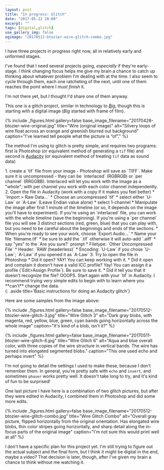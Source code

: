 ```yaml
---
layout: post
title: "In progress: Glitch"
date: "2017-05-12 20:00"
excerpt: ""
tags: [digital,glitch]
use_gallery_img: false
ogimage: "20170512-btozier-wire-glitch-combo.jpg"
---
```


I have three projects in progress right now, all in relatively early and unformed stages.

I've found that I need several projects going, *especially* if they're early-stage. I think changing focus helps me give my brain a chance to catch up thinking about whatever problem I'm dealing with at the time. I also seem to cycle through them, each one ratcheting of the next, until one of them reaches the point where I *must finish* it.

I'm not there yet, but I thought I'd share one of them anyway.

This one is a glitch project, similar in technology to [_Big_](/big/), though this is starting with a digital image (_Big_ started with frame of film).

{% include _figures.html
  gallery=false
  base_image_filename="20170428-btozier-wire-original.jpg"
  title="Wire (original image)"
  alt="Silvery loops of wire float across an orange and greenish blurred out background"
  caption="I've learned tell people what the picture is “of”."
%}

The method I'm using to glitch is pretty simple, and requires two programs: first is Photoshop (or equivalent method of generating a `tif` file) and second is [Audacity](http://www.audacityteam.org) (or equivalent method of treating `tif` data as sound data)

<div markdown="1">
1. create a `tif` file from your image
  - Photoshop will save as `TIFF`. Make sure it is uncompressed
  - they can be `interlaced` (RGBRGB) or `per channel` (RRGGBB). Interlaced will let you work with the image as a "whole"; with per channel you work with each color channel independently.
2. Open the file in Audacity (work with a copy if it makes you feel better)
    * `Import > Raw Data...`
    * Choose an uncompressed `tif`
    * select either `U-Law` or `A-Law` (Leave Endian value alone)
    * select 1-channel
    * Manipulate the image after first 1 minute of the timeline (or so, it depends on the image you'll have to experiment). If you're using an `interlaced` file, you can work with the whole timeline (save the beginning). If you're using a `per channel` file you will see 3 distinct sections (red, green, blue) that you can play with, but you need to be careful about the beginnings and ends of the sections.
    * When you're ready to see your work, choose `Export Audio...`
        * Name your file `filename.tif`
            * be sure to add the `.tif` otherwise it will auto-add `.aiff`
            * say "yes" to the `Are you sure?` prompt
        * Filetype: `Other Uncompressed File`
        * Header: `RAW (headerless)`
        * Encoding: `U-Law` if you chose `U-Law`; `A-Law` if you opened it as `A-Law`
3. Try to open the file in Photoshop
    * Did it open? YAY! You can keep working with it.
    * Did it open and complain it doesn't have a valid ICC profile? Yay! You can assign it a profile (`Edit>Assign Profile`). Be sure to save it.
    * Did it tell you that it doesn't recognize the file? OOOPS. Start again with your `tif` in Audacity. I recommend trying very simple edits to begin with to learn where you **can't** change the data.

</div>
{: .aside title='Basic instructions for doing an Audacity glitch'}


Here are some samples from the image above:

{% include _figures.html
  gallery=false
  base_image_filename="20170512-btozier-wire-glitch-3.jpg"
  title="Wire Glitch 3"
  alt="Dark gray blobs, with magenta, red, yellow, blue, green, cyan bands going horizontally across the whole image"
  caption="It's kind of a blob, isn't it?"
%}

{% include _figures.html
  gallery=false
  base_image_filename="20170511-btozier-wire-glitch-6.jpg"
  title="Wire Glitch 6"
  alt="Aqua and blue overall color, with three copies of the wire structure in vertical bands. The wire has turned into elongated segmented blobs."
  caption="This one used echo and perhaps invert"
%}

I'm not going to detail the settings I used to make these, because I don't remember them. In general, you're pretty safe with `echo` and `invert`, and sometimes `phaser` works pretty well. It doesn't take long to try, and it's kind of fun to be surprised!

One last picture I have here is a combination of two glitch pictures, but after they were edited in Audacity, I combined them in Photoshop and did some more edits.

{% include _figures.html
  gallery=false
  base_image_filename="20170512-btozier-wire-glitch-combo.jpg"
  title="Wire Glitch Combo"
  alt="Overall gray picture, flipped horizontally from the original orientation. Has elongated wire blobs, thin color stripes going horizontally, and sharp detail along the in-focus parts of the original image"
  caption="I'm not sure this would print well at all"
%}

I don't have a specific plan for this project yet. I'm still trying to figure out the actual subject and the final form, but I think it might be digital in the end, maybe a video? That decision is later, though, after I've given my brain a chance to think without me watching it.
